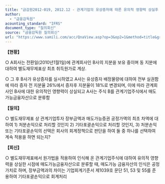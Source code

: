 ```yaml
---
title: "금감원2012-019, 2012.12 - 관계기업의 유상증자에 따른 유의적 영향력 상실후 회계 처리"
author:
  - "금융감독원"
acounting_standard: "IFRS"
document_type: "질의회신"
source: "금융감독원 질의회신"
url: "https://www.samili.com/acc/QnaView.asp?op=3&op2=1&method=title&group=2122-15;1&orgcode=1&searchword=&page=8&code=%EA%B8%88%EA%B0%90%EC%9B%902012%2D019%3A20121218"
---
```

**【현황】**

○ A회사는 전환일(2010년1월1일)에 관계회사인 B사의 지분을 보유 중이며 동 지분에 대하여 별도재무제표상 최초 취득원가로 계상.

  

○ 그 후 B사가 유상증자를 실시하였고 A사는 유상증자 배정물량에 대하여 전부 실권함에 따라 증자 전 지분율 26%에서 증자후 지분율이 18%로 변경되며, 이에 따라 관계회사인 B사에 대한 유의적인 영향력이 상실되고 A사는 주식 B를 관계기업주식에서 매도가능금융자산으로 분류함

  
**【질의】**

○ 별도재무제표 상 관계기업투자 장부금액과 매도가능증권 공정가액의 최초 차액에 대하여 1) 처분손익으로 처리할 것인지 2) 기타포괄손익으로 처리할 것인지, 3) 처분손익 또는 기타포괄손익의 선택은 회사의 회계정책으로 판단을 하여 둘 중 하나를 선택하여 계속 적용을 하면 되는지?

  
  

**【회신】**

○ 별도재무제표에서 원가법을 적용하여 인식해 온 관계기업주식에 대하여 유의적 영향력을 상실한 시점에 매도가능금융자산으로 분류할 때, 매도가능 금융자산의 인식은 공정가치로 하며, 장부금액과의 차이는 기업회계기준서 제1039호 문단 51, 53 및 55를 준용하여 기타포괄손익으로 회계처리
